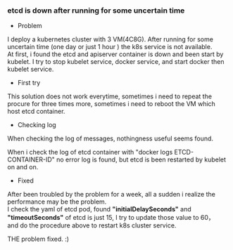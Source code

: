 ### etcd is down after running for some uncertain time

- Problem 

I deploy a kubernetes cluster with 3 VM(4C8G). After running for some uncertain time (one day or just 1 hour ) the k8s service is not available.  
At first, i found the etcd and apiserver container is down and been start by kubelet. I try to stop kubelet service, docker service, and start docker then kubelet service.

- First try

This solution does not work everytime, sometimes i need to repeat the procure for three times more, sometimes i need to reboot the VM which host
etcd container.

- Checking log

When checking the log of messages, nothingness useful seems found.

When i check the log of etcd container with "docker logs ETCD-CONTAINER-ID" no error log is found, but etcd is been restarted by kubelet 
on and on.

- Fixed

After been troubled by the problem for a week, all a sudden i realize the performance may be the problem.  
I check the yaml of etcd pod, found **"initialDelaySeconds"** and **"timeoutSeconds"** of etcd is just 15, I try to update those value to 60，  
and do the procedure above to restart k8s cluster service.

THE problem fixed. :)

